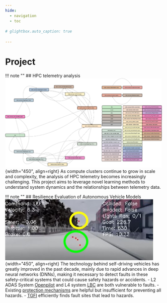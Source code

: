 ```yaml
---
hide:
  - navigation
  - toc

# glightbox.auto_caption: true

---
```

# Project

!!! note ""
    ## HPC telemetry analysis
    ![portrait](assets/project/sc_poster_graph.png){width="450", align=right}
    As compute clusters continue to grow in scale and complexity, the analysis of HPC telemetry becomes increasingly challenging. This project aims to leverage novel learning methods to understand system dynamics and the relationships between telemetry data.

!!! note ""
    ## Resilience Evaluation of Autonomous Vehicle Models
    ![portrait](assets/project/lbc_left_turn.jpg){width="450", align=right}
    The technology behind self-driving vehicles has greatly improved in the past decade, mainly due to rapid advances in deep neural networks (DNNs), making it necessary to detect faults in these safety-critical systems that could cause safety hazards or accidents.
    - L2 ADAS System [Openpilot](https://github.com/commaai/openpilot) and L4 system [LBC](https://github.com/dotchen/LearningByCheating) are both vulnerable to faults.
    - Existing [protection mechanisms](https://arxiv.org/abs/2003.13874) are helpful but insufficient for preventing all hazards.
    - [TGFI](assets/paper/2024_safecomp.pdf) efficiently finds fault sites that lead to hazards.
    
    

